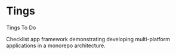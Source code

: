# Tings

Tings To Do

Checklist app framework demonstrating developing multi-platform applications in a monorepo architecture.
